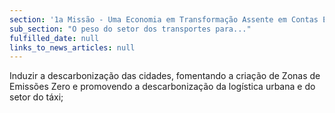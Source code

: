```yaml
---
section: '1a Missão - Uma Economia em Transformação Assente em Contas Equilibradas'
sub_section: "O peso do setor dos transportes para..."
fulfilled_date: null
links_to_news_articles: null
---
```


Induzir a descarbonização das cidades, fomentando a criação de Zonas de Emissões Zero e promovendo a descarbonização da logística urbana e do setor do táxi;